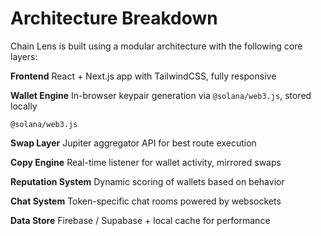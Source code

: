 # Architecture Breakdown

Chain Lens is built using a modular architecture with the following core layers:

**Frontend**
React + Next.js app with TailwindCSS, fully responsive

**Wallet Engine**
In-browser keypair generation via `@solana/web3.js`, stored locally

```
@solana/web3.js
```

**Swap Layer**
Jupiter aggregator API for best route execution

**Copy Engine**
Real-time listener for wallet activity, mirrored swaps

**Reputation System**
Dynamic scoring of wallets based on behavior

**Chat System**
Token-specific chat rooms powered by websockets

**Data Store**
Firebase / Supabase + local cache for performance
